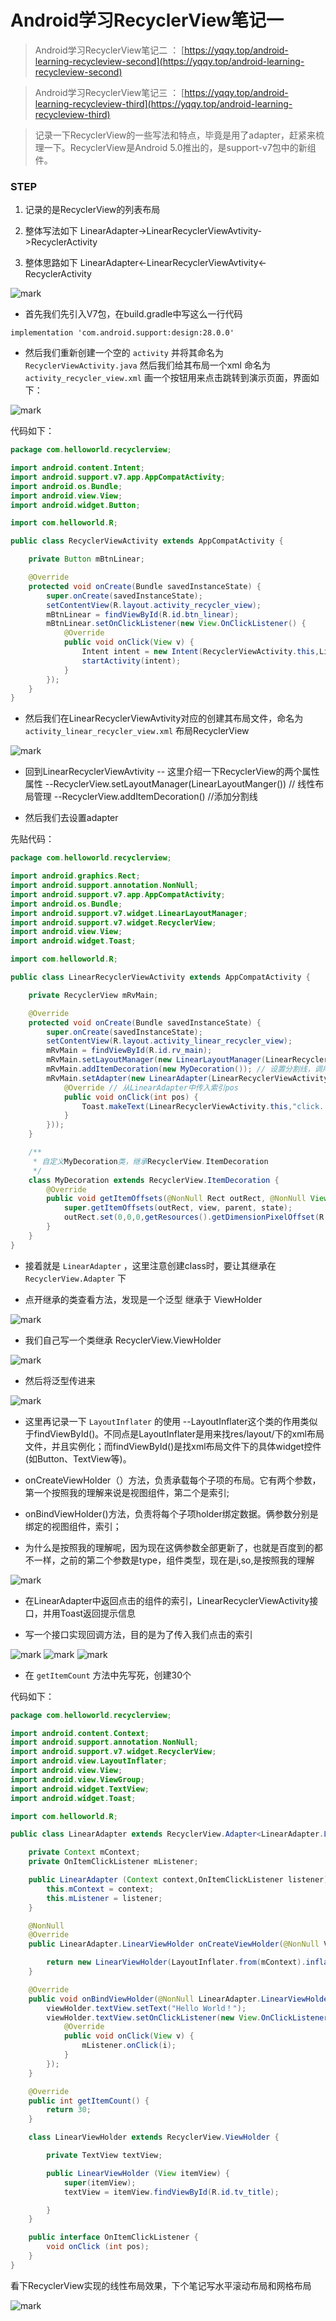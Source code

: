 # Android学习RecyclerView笔记一

<!--more-->

> Android学习RecyclerView笔记二 ： [https://yqqy.top/android-learning-recycleview-second](https://yqqy.top/android-learning-recycleview-second)

> Android学习RecyclerView笔记三 ： [https://yqqy.top/android-learning-recycleview-third](https://yqqy.top/android-learning-recycleview-third)

> 记录一下RecyclerView的一些写法和特点，毕竟是用了adapter，赶紧来梳理一下。RecyclerView是Android 5.0推出的，是support-v7包中的新组件。

### STEP

1. 记录的是RecyclerView的列表布局

2. 整体写法如下 LinearAdapter->LinearRecyclerViewAvtivity->RecyclerActivity

3. 整体思路如下 LinearAdapter<-LinearRecyclerViewAvtivity<-RecyclerActivity

![mark](https://pic.yqqy.top/blog/20200111/QFELwtBJSEBq.png?imageMogr2/format/webp/interlace/1)

- 首先我们先引入V7包，在build.gradle中写这么一行代码

`implementation 'com.android.support:design:28.0.0'`

- 然后我们重新创建一个空的 `activity` 并将其命名为 `RecyclerViewActivity.java` 然后我们给其布局一个xml 命名为 `activity_recycler_view.xml` 画一个按钮用来点击跳转到演示页面，界面如下：

![mark](https://pic.yqqy.top/blog/20200111/c3DeNp91sxdb.png?imageMogr2/format/webp/interlace/1 "activity_recycler_view.xml")

代码如下：

```Java
package com.helloworld.recyclerview;

import android.content.Intent;
import android.support.v7.app.AppCompatActivity;
import android.os.Bundle;
import android.view.View;
import android.widget.Button;

import com.helloworld.R;

public class RecyclerViewActivity extends AppCompatActivity {

    private Button mBtnLinear;

    @Override
    protected void onCreate(Bundle savedInstanceState) {
        super.onCreate(savedInstanceState);
        setContentView(R.layout.activity_recycler_view);
        mBtnLinear = findViewById(R.id.btn_linear);
        mBtnLinear.setOnClickListener(new View.OnClickListener() {
            @Override
            public void onClick(View v) {
                Intent intent = new Intent(RecyclerViewActivity.this,LinearRecyclerViewActivity.class);
                startActivity(intent);
            }
        });
    }
}
```

- 然后我们在LinearRecyclerViewAvtivity对应的创建其布局文件，命名为 `activity_linear_recycler_view.xml` 布局RecyclerView

![mark](https://pic.yqqy.top/blog/20200111/XhAQAOK9t3Oo.png?imageMogr2/format/webp/interlace/1 "activity_linear_recycler_view.xml")

- 回到LinearRecyclerViewAvtivity
-- 这里介绍一下RecyclerView的两个属性属性
--RecyclerView.setLayoutManager(LinearLayoutManger()) // 线性布局管理
--RecyclerView.addItemDecoration() //添加分割线

- 然后我们去设置adapter

先贴代码：

```Java
package com.helloworld.recyclerview;

import android.graphics.Rect;
import android.support.annotation.NonNull;
import android.support.v7.app.AppCompatActivity;
import android.os.Bundle;
import android.support.v7.widget.LinearLayoutManager;
import android.support.v7.widget.RecyclerView;
import android.view.View;
import android.widget.Toast;

import com.helloworld.R;

public class LinearRecyclerViewActivity extends AppCompatActivity {

    private RecyclerView mRvMain;

    @Override
    protected void onCreate(Bundle savedInstanceState) {
        super.onCreate(savedInstanceState);
        setContentView(R.layout.activity_linear_recycler_view);
        mRvMain = findViewById(R.id.rv_main);
        mRvMain.setLayoutManager(new LinearLayoutManager(LinearRecyclerViewActivity.this)); // 设置线性布局管理
        mRvMain.addItemDecoration(new MyDecoration()); // 设置分割线，调用MyDecoration这个类
        mRvMain.setAdapter(new LinearAdapter(LinearRecyclerViewActivity.this, new LinearAdapter.OnItemClickListener() {
            @Override // 从LinearAdapter中传入索引pos
            public void onClick(int pos) {
                Toast.makeText(LinearRecyclerViewActivity.this,"click..." + pos,Toast.LENGTH_SHORT).show();
            }
        }));
    }

    /**
     * 自定义MyDecoration类，继承RecyclerView.ItemDecoration
     */
    class MyDecoration extends RecyclerView.ItemDecoration {
        @Override
        public void getItemOffsets(@NonNull Rect outRect, @NonNull View view, @NonNull RecyclerView parent, @NonNull RecyclerView.State state) {
            super.getItemOffsets(outRect, view, parent, state);
            outRect.set(0,0,0,getResources().getDimensionPixelOffset(R.dimen.dividerHeight)); // 设置分割线在下面，线宽为1dp
        }
    }
}
```

- 接着就是 `LinearAdapter` ，这里注意创建class时，要让其继承在 `RecyclerView.Adapter` 下

- 点开继承的类查看方法，发现是一个泛型 继承于 ViewHolder

![mark](https://pic.yqqy.top/blog/20200111/iOyNdjqGSuY1.png?imageMogr2/format/webp/interlace/1 "ViewHolder")

- 我们自己写一个类继承 RecyclerView.ViewHolder

![mark](https://pic.yqqy.top/blog/20200111/DaKx6OBeGE7P.png?imageMogr2/format/webp/interlace/1 "自定义")

- 然后将泛型传进来

![mark](https://pic.yqqy.top/blog/20200111/anTPlxxGOusC.png?imageMogr2/format/webp/interlace/1 "泛型")

- 这里再记录一下 `LayoutInflater` 的使用
--LayoutInflater这个类的作用类似于findViewById()。不同点是LayoutInflater是用来找res/layout/下的xml布局文件，并且实例化；而findViewById()是找xml布局文件下的具体widget控件(如Button、TextView等)。

- onCreateViewHolder（）方法，负责承载每个子项的布局。它有两个参数，第一个按照我的理解来说是视图组件，第二个是索引;

- onBindViewHolder()方法，负责将每个子项holder绑定数据。俩参数分别是绑定的视图组件，索引；

- 为什么是按照我的理解呢，因为现在这俩参数全部更新了，也就是百度到的都不一样，之前的第二个参数是type，组件类型，现在是i,so,是按照我的理解

![mark](https://pic.yqqy.top/blog/20200111/lVaq553s27gP.png?imageMogr2/format/webp/interlace/1)

- 在LinearAdapter中返回点击的组件的索引，LinearRecyclerViewActivity接口，并用Toast返回提示信息

- 写一个接口实现回调方法，目的是为了传入我们点击的索引

![mark](https://pic.yqqy.top/blog/20200111/sVYernB0Sdgm.png?imageMogr2/format/webp/interlace/1 "1")
![mark](https://pic.yqqy.top/blog/20200111/904SALh7V2XE.png?imageMogr2/format/webp/interlace/1 "2")
![mark](https://pic.yqqy.top/blog/20200111/5D2rSHXQTup9.png?imageMogr2/format/webp/interlace/1 "3")

- 在 `getItemCount` 方法中先写死，创建30个

代码如下：
```Java
package com.helloworld.recyclerview;

import android.content.Context;
import android.support.annotation.NonNull;
import android.support.v7.widget.RecyclerView;
import android.view.LayoutInflater;
import android.view.View;
import android.view.ViewGroup;
import android.widget.TextView;
import android.widget.Toast;

import com.helloworld.R;

public class LinearAdapter extends RecyclerView.Adapter<LinearAdapter.LinearViewHolder> {

    private Context mContext;
    private OnItemClickListener mListener;

    public LinearAdapter (Context context,OnItemClickListener listener) {
        this.mContext = context;
        this.mListener = listener;
    }

    @NonNull
    @Override
    public LinearAdapter.LinearViewHolder onCreateViewHolder(@NonNull ViewGroup viewGroup, int i) {

        return new LinearViewHolder(LayoutInflater.from(mContext).inflate(R.layout.layout_linear_item,viewGroup,false));
    }

    @Override
    public void onBindViewHolder(@NonNull LinearAdapter.LinearViewHolder viewHolder, final int i) {
        viewHolder.textView.setText("Hello World！");
        viewHolder.textView.setOnClickListener(new View.OnClickListener() {
            @Override
            public void onClick(View v) {
                mListener.onClick(i);
            }
        });
    }

    @Override
    public int getItemCount() {
        return 30;
    }

    class LinearViewHolder extends RecyclerView.ViewHolder {

        private TextView textView;

        public LinearViewHolder (View itemView) {
            super(itemView);
            textView = itemView.findViewById(R.id.tv_title);

        }
    }

    public interface OnItemClickListener {
        void onClick (int pos);
    }
}

```

看下RecyclerView实现的线性布局效果，下个笔记写水平滚动布局和网格布局

![mark](https://pic.yqqy.top/blog/20200111/t806wb1bRrPV.png?imageMogr2/format/webp/interlace/1 "效果图")
